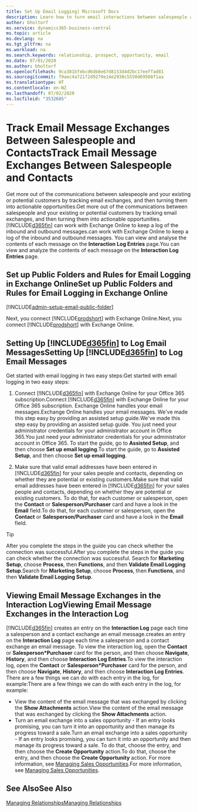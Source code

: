 ```yaml
---
title: Set Up Email Logging| Microsoft Docs
description: Learn how to turn email interactions between salespeople and customers into real sales opportunities.
author: bholtorf
ms.service: dynamics365-business-central
ms.topic: article
ms.devlang: na
ms.tgt_pltfrm: na
ms.workload: na
ms.search.keywords: relationship, prospect, opportunity, email
ms.date: 07/01/2020
ms.author: bholtorf
ms.openlocfilehash: 9ca381bfebcd6db8e67d8153d4d2bc17eeffad81
ms.sourcegitcommit: f9aec4a72172d9270e14e2938c5550d69508f1aa
ms.translationtype: HT
ms.contentlocale: en-NZ
ms.lasthandoff: 07/02/2020
ms.locfileid: "3532685"
---
```

# <a name="track-email-message-exchanges-between-salespeople-and-contacts"></a><span data-ttu-id="4fbe2-103">Track Email Message Exchanges Between Salespeople and Contacts</span><span class="sxs-lookup"><span data-stu-id="4fbe2-103">Track Email Message Exchanges Between Salespeople and Contacts</span></span>

<span data-ttu-id="4fbe2-104">Get more out of the communications between salespeople and your existing or potential customers by tracking email exchanges, and then turning them into actionable opportunities.</span><span class="sxs-lookup"><span data-stu-id="4fbe2-104">Get more out of the communications between salespeople and your existing or potential customers by tracking email exchanges, and then turning them into actionable opportunities.</span></span> [!INCLUDE[d365fin](includes/d365fin_md.md)] <span data-ttu-id="4fbe2-105">can work with Exchange Online to keep a log of the inbound and outbound messages.</span><span class="sxs-lookup"><span data-stu-id="4fbe2-105">can work with Exchange Online to keep a log of the inbound and outbound messages.</span></span> <span data-ttu-id="4fbe2-106">You can view and analyse the contents of each message on the **Interaction Log Entries** page.</span><span class="sxs-lookup"><span data-stu-id="4fbe2-106">You can view and analyze the contents of each message on the **Interaction Log Entries** page.</span></span>

## <a name="set-up-public-folders-and-rules-for-email-logging-in-exchange-online"></a><span data-ttu-id="4fbe2-107">Set up Public Folders and Rules for Email Logging in Exchange Online</span><span class="sxs-lookup"><span data-stu-id="4fbe2-107">Set up Public Folders and Rules for Email Logging in Exchange Online</span></span>

[!INCLUDE[admin-setup-email-public-folder](includes/admin-setup-email-public-folder.md)]

<span data-ttu-id="4fbe2-108">Next, you connect [!INCLUDE[prodshort](includes/prodshort.md)] with Exchange Online.</span><span class="sxs-lookup"><span data-stu-id="4fbe2-108">Next, you connect [!INCLUDE[prodshort](includes/prodshort.md)] with Exchange Online.</span></span>

## <a name="setting-up-d365fin-to-log-email-messages"></a><span data-ttu-id="4fbe2-109">Setting Up [!INCLUDE[d365fin](includes/d365fin_md.md)] to Log Email Messages</span><span class="sxs-lookup"><span data-stu-id="4fbe2-109">Setting Up [!INCLUDE[d365fin](includes/d365fin_md.md)] to Log Email Messages</span></span>

<span data-ttu-id="4fbe2-110">Get started with email logging in two easy steps:</span><span class="sxs-lookup"><span data-stu-id="4fbe2-110">Get started with email logging in two easy steps:</span></span>

1. <span data-ttu-id="4fbe2-111">Connect [!INCLUDE[d365fin](includes/d365fin_md.md)] with Exchange Online for your Office 365 subscription.</span><span class="sxs-lookup"><span data-stu-id="4fbe2-111">Connect [!INCLUDE[d365fin](includes/d365fin_md.md)] with Exchange Online for your Office 365 subscription.</span></span> <span data-ttu-id="4fbe2-112">Exchange Online handles your email messages.</span><span class="sxs-lookup"><span data-stu-id="4fbe2-112">Exchange Online handles your email messages.</span></span> <span data-ttu-id="4fbe2-113">We've made this step easy by providing an assisted setup guide.</span><span class="sxs-lookup"><span data-stu-id="4fbe2-113">We've made this step easy by providing an assisted setup guide.</span></span> <span data-ttu-id="4fbe2-114">You just need your administrator credentials for your administrator account in Office 365.</span><span class="sxs-lookup"><span data-stu-id="4fbe2-114">You just need your administrator credentials for your administrator account in Office 365.</span></span> <span data-ttu-id="4fbe2-115">To start the guide, go to **Assisted Setup**, and then choose **Set up email logging**.</span><span class="sxs-lookup"><span data-stu-id="4fbe2-115">To start the guide, go to **Assisted Setup**, and then choose **Set up email logging**.</span></span>  

2. <span data-ttu-id="4fbe2-116">Make sure that valid email addresses have been entered in [!INCLUDE[d365fin](includes/d365fin_md.md)] for your sales people and contacts, depending on whether they are potential or existing customers.</span><span class="sxs-lookup"><span data-stu-id="4fbe2-116">Make sure that valid email addresses have been entered in [!INCLUDE[d365fin](includes/d365fin_md.md)] for your sales people and contacts, depending on whether they are potential or existing customers.</span></span> <span data-ttu-id="4fbe2-117">To do that, for each customer or salesperson, open the **Contact** or **Salesperson/Purchaser** card and have a look in the **Email** field.</span><span class="sxs-lookup"><span data-stu-id="4fbe2-117">To do that, for each customer or salesperson, open the **Contact** or **Salesperson/Purchaser** card and have a look in the **Email** field.</span></span>

> [!Tip]
> <span data-ttu-id="4fbe2-118">After you complete the steps in the guide you can check whether the connection was successful.</span><span class="sxs-lookup"><span data-stu-id="4fbe2-118">After you complete the steps in the guide you can check whether the connection was successful.</span></span> <span data-ttu-id="4fbe2-119">Search for **Marketing Setup**, choose **Process**, then **Functions**, and then **Validate Email Logging Setup**.</span><span class="sxs-lookup"><span data-stu-id="4fbe2-119">Search for **Marketing Setup**, choose **Process**, then **Functions**, and then **Validate Email Logging Setup**.</span></span>

## <a name="viewing-email-message-exchanges-in-the-interaction-log"></a><span data-ttu-id="4fbe2-120">Viewing Email Message Exchanges in the Interaction Log</span><span class="sxs-lookup"><span data-stu-id="4fbe2-120">Viewing Email Message Exchanges in the Interaction Log</span></span>

[!INCLUDE[d365fin](includes/d365fin_md.md)] <span data-ttu-id="4fbe2-121">creates an entry on the **Interaction Log** page each time a salesperson and a contact exchange an email message.</span><span class="sxs-lookup"><span data-stu-id="4fbe2-121">creates an entry on the **Interaction Log** page each time a salesperson and a contact exchange an email message.</span></span> <span data-ttu-id="4fbe2-122">To view the interaction log, open the **Contact** or **Salesperson\*Purchaser** card for the person, and then choose **Navigate**, **History**, and then choose **Interaction Log Entries**.</span><span class="sxs-lookup"><span data-stu-id="4fbe2-122">To view the interaction log, open the **Contact** or **Salesperson\*Purchaser** card for the person, and then choose **Navigate**, **History**, and then choose **Interaction Log Entries**.</span></span> <span data-ttu-id="4fbe2-123">There are a few things we can do with each entry in the log, for example:</span><span class="sxs-lookup"><span data-stu-id="4fbe2-123">There are a few things we can do with each entry in the log, for example:</span></span>

- <span data-ttu-id="4fbe2-124">View the content of the email message that was exchanged by clicking the **Show Attachments** action.</span><span class="sxs-lookup"><span data-stu-id="4fbe2-124">View the content of the email message that was exchanged by clicking the **Show Attachments** action.</span></span>
- <span data-ttu-id="4fbe2-125">Turn an email exchange into a sales opportunity - If an entry looks promising, you can turn it into an opportunity and then manage its progress toward a sale.</span><span class="sxs-lookup"><span data-stu-id="4fbe2-125">Turn an email exchange into a sales opportunity - If an entry looks promising, you can turn it into an opportunity and then manage its progress toward a sale.</span></span> <span data-ttu-id="4fbe2-126">To do that, choose the entry, and then choose the **Create Opportunity** action.</span><span class="sxs-lookup"><span data-stu-id="4fbe2-126">To do that, choose the entry, and then choose the **Create Opportunity** action.</span></span> <span data-ttu-id="4fbe2-127">For more information, see [Managing Sales Opportunities](marketing-manage-sales-opportunities.md).</span><span class="sxs-lookup"><span data-stu-id="4fbe2-127">For more information, see [Managing Sales Opportunities](marketing-manage-sales-opportunities.md).</span></span>

## <a name="see-also"></a><span data-ttu-id="4fbe2-128">See Also</span><span class="sxs-lookup"><span data-stu-id="4fbe2-128">See Also</span></span>
[<span data-ttu-id="4fbe2-129">Managing Relationships</span><span class="sxs-lookup"><span data-stu-id="4fbe2-129">Managing Relationships</span></span>](marketing-relationship-management.md)

